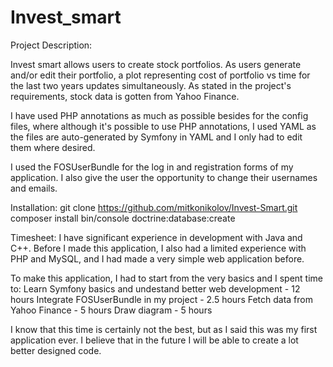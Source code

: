 Invest_smart
============

Project Description:

Invest smart allows users to create stock portfolios. As users generate and/or edit their portfolio, a plot
representing cost of portfolio vs time for the last two years updates simultaneously. As stated in the project's
requirements, stock data is gotten from Yahoo Finance.

I have used PHP annotations as much as possible besides for the config files, where although it's possible to
use PHP annotations, I used YAML as the files are auto-generated by Symfony in YAML and I only had to edit them
where desired.

I used the FOSUserBundle for the log in and registration forms of my application. I also give the user the opportunity
to change their usernames and emails.



Installation:
git clone https://github.com/mitkonikolov/Invest-Smart.git
composer install
bin/console doctrine:database:create 



Timesheet:
I have significant experience in development with Java and C++. Before I made this application, I also had a limited
experience with PHP and MySQL, and I had made a very simple web application before.

To make this application, I had to start from the very basics and I spent time to:
Learn Symfony basics and undestand better web development - 12 hours
Integrate FOSUserBundle in my project - 2.5 hours
Fetch data from Yahoo Finance - 5 hours
Draw diagram - 5 hours

I know that this time is certainly not the best, but as I said this was my first application ever. I believe that in the future I will be able to create a lot better designed code.
